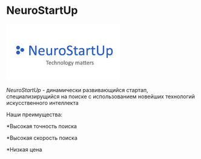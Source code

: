 # NeuroStartUp

![](logo.png)

*NeuroStartUp* - динамически развивающийся стартап, специализирущийся на поиске с использованием новейших технологий искусственного интеллекта

Наши преимущества:

*Высокая точность поиска

*Высокая скорость поиска

*Низкая цена

